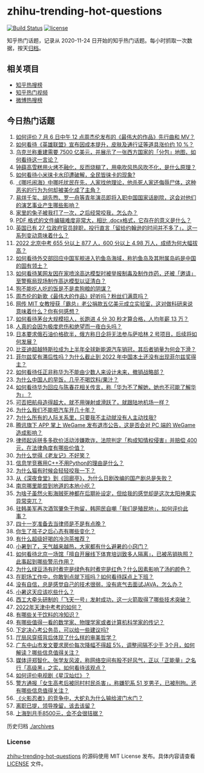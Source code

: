 # zhihu-trending-hot-questions

[![Build Status](https://github.com/justjavac/zhihu-trending-hot-questions/workflows/ci/badge.svg?branch=master)](https://github.com/justjavac/zhihu-trending-hot-questions/actions)
[![license](https://img.shields.io/github/license/justjavac/zhihu-trending-hot-questions)](https://github.com/justjavac/zhihu-trending-hot-questions/blob/master/LICENSE)

知乎热门话题，记录从 2020-11-24 日开始的知乎热门话题。每小时抓取一次数据，按天[归档](./archives)。

## 相关项目

- [知乎热搜榜](https://github.com/justjavac/zhihu-trending-top-search)
- [知乎热门视频](https://github.com/justjavac/zhihu-trending-hot-video)
- [微博热搜榜](https://github.com/justjavac/weibo-trending-hot-search)

## 今日热门话题

<!-- BEGIN -->
<!-- 最后更新时间 Thu Jul 07 2022 03:10:10 GMT+0800 (China Standard Time) -->

1. [如何评价 7 月 6 日中午 12 点周杰伦发布的《最伟大的作品》先行曲和 MV？](https://www.zhihu.com/question/541807279)
1. [如何看待《英雄联盟》宣布因成本提升，皮肤及通行证等道具涨价约 10 %？](https://www.zhihu.com/question/541821769)
1. [乌克兰称重建需要 7500 亿美元，并展示了一张西方国家的「分包」地图，如何看待这一言论？](https://www.zhihu.com/question/541833129)
1. [钟薛高雪糕用火烤不融化，反而烧糊了，用电吹风热风吹不化，是什么原理？](https://www.zhihu.com/question/541734215)
1. [如何看待小米徕卡水印遭破解，全民皆徕卡的现象?](https://www.zhihu.com/question/541698480)
1. [《哪吒闹海》中哪吒扰民在先，人家找他理论，他杀死人家还侮辱尸体，这种恶劣的行为为何却被美化成了主角？](https://www.zhihu.com/question/290475507)
1. [易烊千玺、胡先煦、罗一舟等青年演员即将入职中国国家话剧院，这会对他们的演艺事业产生哪些影响？](https://www.zhihu.com/question/541867647)
1. [家里的兔子被我打了一次，之后经常咬我，怎么办？](https://www.zhihu.com/question/423155309)
1. [PDF 格式的文件编辑难度非常大，相比 .docx格式，它存在的意义是什么？](https://www.zhihu.com/question/524222419)
1. [英国已有 27 位政府官员辞职，投行直言「留给约翰逊的时间并不多了」，这一系列变动意味着什么？](https://www.zhihu.com/question/541818178)
1. [2022 北京中考 655 分以上 877 人，600 分以上 4.98 万人，成绩为何大幅拔高？](https://www.zhihu.com/question/541491177)
1. [如何看待外交部回应中国军舰进入钓鱼岛海域，称钓鱼岛及其附属岛屿是中国的固有领土？](https://www.zhihu.com/question/541488906)
1. [如何看待某网友因在家喷涂高达模型时被举报制毒及制作炸药，还被「邀请」至警察局现场制作高达模型以证清白？](https://www.zhihu.com/question/541672635)
1. [狗不能吃人吃的饭是不是卖狗粮的阴谋？](https://www.zhihu.com/question/306919987)
1. [周杰伦的新歌《最伟大的作品》好听吗？粉丝们满意吗？](https://www.zhihu.com/question/541823538)
1. [网传 MIT 女教授获「霸总」老公捐款五亿美元成立实验室，这对做科研来说意味着什么？你有何感想？](https://www.zhihu.com/question/541457716)
1. [如何看待茅台大规模招人，长跑进 4 分 30 秒才算合格，人均年薪 13 万？](https://www.zhihu.com/question/541686959)
1. [人真的会因为极度悲伤和绝望而一夜白头吗？](https://www.zhihu.com/question/328049666)
1. [日本要求俄石油价格砍半，俄方称日企将无法参与萨哈林 2 号项目，后续将如何发展？](https://www.zhihu.com/question/541830558)
1. [比亚迪超越特斯拉成为上半年全球新能源汽车销冠，其后者销量为何会下滑？](https://www.zhihu.com/question/541512340)
1. [菲尔兹奖有滞后性吗？为什么截止到 2022 年中国本土还没有出现菲尔兹奖得主？](https://www.zhihu.com/question/536513825)
1. [如何看待任正非称华为不能由少数人来设计未来，撤销战略部？](https://www.zhihu.com/question/541580164)
1. [为什么中国人的早饭，几乎不喝饮料/果汁？](https://www.zhihu.com/question/541480962)
1. [如何看待华为回应与陈春花相关传言，称「华为不了解她，她也不可能了解华为」？](https://www.zhihu.com/question/541803085)
1. [可否把航母造得超大，就不用弹射或滑跃了，就跟陆地机场一样？](https://www.zhihu.com/question/311501137)
1. [为什么我们不能把汽车开几十年？](https://www.zhihu.com/question/62459504)
1. [为什么所有的人际关系里，只要我不主动就没有人主动找我?](https://www.zhihu.com/question/498191369)
1. [腾讯旗下 APP 掌上 WeGame 发布退市公告，这是否会对 PC 端的 WeGame 造成影响？](https://www.zhihu.com/question/541694964)
1. [律师起诉拼多多砍价活动涉嫌欺诈，法院判定「构成知情权侵害」并赔偿 400 元，在法律角度有哪些价值？](https://www.zhihu.com/question/541638119)
1. [为什么觉得《老友记》不好笑？](https://www.zhihu.com/question/540590859)
1. [信息学竞赛用C++不用Python的理由是什么？](https://www.zhihu.com/question/540101037)
1. [为什么猫有时候会轻轻咬我一下？](https://www.zhihu.com/question/363392754)
1. [从《深夜食堂》到《回廊亭》，为什么日剧改编的国产剧总是失败？](https://www.zhihu.com/question/540741276)
1. [南京哪里能尝到地道的本地小吃？](https://www.zhihu.com/question/54172790)
1. [为啥子虽然火影海贼死神都在后期补设定，但给我的感觉却是这次太阳神果实异常突兀？](https://www.zhihu.com/question/537289360)
1. [驻韩美军再次酒驾肇免于拘留，韩网民自嘲「我们是殖民地」，如何评价此事？](https://www.zhihu.com/question/541771582)
1. [四十一岁准备去当律师是不是有点晚？](https://www.zhihu.com/question/279567250)
1. [你生了孩子之后心态有哪些变化？](https://www.zhihu.com/question/267434618)
1. [有什么超级好喝的冷泡茶推荐？](https://www.zhihu.com/question/469486956)
1. [小暑到了，天气越来越热，大家都有什么避暑的小窍门？](https://www.zhihu.com/question/400248874)
1. [如何看待北京一场馆「擅自开展线下体育培训致多人隔离」，已被吊销执照？此事起到哪些警示作用？](https://www.zhihu.com/question/541839449)
1. [为什么绿豆汤有时煮完是绿色有时煮完是红色？什么因素影响了汤的颜色？](https://www.zhihu.com/question/539023926)
1. [在职场工作中，你敢到点就下班吗？如何看待踩点上下班？](https://www.zhihu.com/question/541802389)
1. [没有自信，总是感觉自己的技术很弱，没有底气去面试JAVA，怎么办？](https://www.zhihu.com/question/437093834)
1. [小暑这天应该吃些什么？](https://www.zhihu.com/question/541639366)
1. [西工大牵头研制的「飞天一号」发射成功，这一火箭取得了哪些技术突破？](https://www.zhihu.com/question/541669581)
1. [2022年天津中考考的如何？](https://www.zhihu.com/question/527527338)
1. [有哪些关于饮料的冷知识？](https://www.zhihu.com/question/541482272)
1. [有哪些值得一看的数学家、物理学家或者计算机科学家的传记？](https://www.zhihu.com/question/43344479)
1. [下定决心考公务员，可以给一些建议吗?](https://www.zhihu.com/question/540523590)
1. [厅局风穿搭背后体现了什么样的审美哲学？](https://www.zhihu.com/question/540035049)
1. [广东中山市发文要求房价每次降幅不得超 5%，调整间隔不少于 3个月，如何解读？哪些信息值得关注？](https://www.zhihu.com/question/541694485)
1. [媒体评郑智化、张学友风波，称网络空间有股不好风气，正以「正能量」之名行「高级黑」之实，如何看待该观点？](https://www.zhihu.com/question/541769806)
1. [如何评价电视剧《星汉灿烂》？](https://www.zhihu.com/question/516896926)
1. [警方通报「女生高考后被同村村民杀害」，称嫌犯系 51 岁男子，已被刑拘。还有哪些信息值得关注？](https://www.zhihu.com/question/541512346)
1. [《火影忍者》的竞争中，大蛇丸为什么输给波门水门？](https://www.zhihu.com/question/413191580)
1. [离职已提，领导挽留，该去该留？](https://www.zhihu.com/question/366345969)
1. [上海到月手8500元，会不会很拮据？](https://www.zhihu.com/question/517070301)

<!-- END -->

历史归档 [./archives](./archives)

### License

[zhihu-trending-hot-questions](https://github.com/justjavac/zhihu-trending-hot-questions)
的源码使用 MIT License 发布。具体内容请查看 [LICENSE](./LICENSE) 文件。

